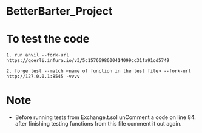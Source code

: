 # BetterBarter_Project

# To test the code
```
1. run anvil --fork-url https://goerli.infura.io/v3/5c1576698600414099cc31fa91cd5749

```

```
2. forge test --match <name of function in the test file> --fork-url http://127.0.0.1:8545 -vvvv

```

# Note
 - Before running tests from Exchange.t.sol unComment a code on line 84. after finishing testing functions from this file comment it out again.

